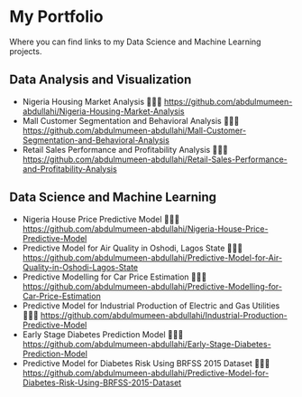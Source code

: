 # My Portfolio
Where you can find links to my Data Science and Machine Learning projects.


## Data Analysis and Visualization
- Nigeria Housing Market Analysis 🔗🔗🔗 https://github.com/abdulmumeen-abdullahi/Nigeria-Housing-Market-Analysis
- Mall Customer Segmentation and Behavioral Analysis 🔗🔗🔗 https://github.com/abdulmumeen-abdullahi/Mall-Customer-Segmentation-and-Behavioral-Analysis
- Retail Sales Performance and Profitability Analysis 🔗🔗🔗 https://github.com/abdulmumeen-abdullahi/Retail-Sales-Performance-and-Profitability-Analysis

## Data Science and Machine Learning
- Nigeria House Price Predictive Model 🔗🔗🔗 https://github.com/abdulmumeen-abdullahi/Nigeria-House-Price-Predictive-Model
- Predictive Model for Air Quality in Oshodi, Lagos State 🔗🔗🔗 https://github.com/abdulmumeen-abdullahi/Predictive-Model-for-Air-Quality-in-Oshodi-Lagos-State
- Predictive Modelling for Car Price Estimation 🔗🔗🔗 https://github.com/abdulmumeen-abdullahi/Predictive-Modelling-for-Car-Price-Estimation
- Predictive Model for Industrial Production of Electric and Gas Utilities 🔗🔗🔗 https://github.com/abdulmumeen-abdullahi/Industrial-Production-Predictive-Model
- Early Stage Diabetes Prediction Model 🔗🔗🔗 https://github.com/abdulmumeen-abdullahi/Early-Stage-Diabetes-Prediction-Model
- Predictive Model for Diabetes Risk Using BRFSS 2015 Dataset 🔗🔗🔗 https://github.com/abdulmumeen-abdullahi/Predictive-Model-for-Diabetes-Risk-Using-BRFSS-2015-Dataset
